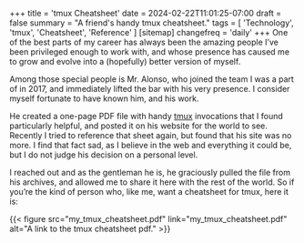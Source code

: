 +++
title = 'tmux Cheatsheet'
date = 2024-02-22T11:01:25-07:00
draft = false
summary = "A friend's handy tmux cheatsheet."
tags = [
    'Technology',
    'tmux',
    'Cheatsheet',
    'Reference'
]
[sitemap]
    changefreq = 'daily'
+++
One of the best parts of my career has always been the amazing people I’ve been privileged enough to work with, and whose presence has caused me to grow and evolve into a (hopefully) better version of myself.

Among those special people is Mr. Alonso, who joined the team I was a part of in 2017, and immediately lifted the bar with his very presence. I consider myself fortunate to have known him, and his work.

He created a one-page PDF file with handy [tmux](https://en.wikipedia.org/wiki/Tmux) invocations that I found particularly helpful, and posted it on his website for the world to see. Recently I tried to reference that sheet again, but found that his site was no more. I find that fact sad, as I believe in the web and everything it could be, but I do not judge his decision on a personal level.

I reached out and as the gentleman he is, he graciously pulled the file from his archives, and allowed me to share it here with the rest of the world. So if you’re the kind of person who, like me, want a cheatsheet for tmux, here it is:

{{< figure src="my_tmux_cheatsheet.pdf" link="my_tmux_cheatsheet.pdf" alt="A link to the tmux cheatsheet pdf." >}}
